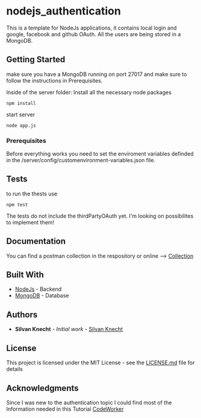 # nodejs_authentication
This is a template for NodeJs applications, it contains local login and google, facebook and github OAuth. All the users are being stored in a MongoDB.

## Getting Started

make sure you have a MongoDB running on port 27017 and make sure to follow the instructions in Prerequisites.

Inside of the server folder:
Install all the necessary node packages
```
npm install
```
start server
```
node app.js
```


### Prerequisites

Before everything works you need to set the enviroment variables definded in the /server/config/customenvironment-variables.json file.

## Tests
to run the thests use 
```
npm test
```
The tests do not include the thirdPartyOAuth yet. I'm looking on possibilites to implement them!

## Documentation

You can find a postman collection in the respository or online --> [Collection](https://documenter.getpostman.com/view/6959951/S17nUqF1#53f482c6-224d-4a09-b2cf-676736c98ebd)

## Built With

* [NodeJs](https://nodejs.org/en/) - Backend
* [MongoDB](https://www.mongodb.com/) - Database

## Authors

* **Silvan Knecht** - *Initial work* - [Silvan Knecht](https://github.com/silvanknecht)

## License

This project is licensed under the MIT License - see the [LICENSE.md](LICENSE.md) file for details

## Acknowledgments

Since I was new to the authentication topic I could find most of the Information needed in this Tutorial [CodeWorker](https://www.youtube.com/watch?v=zx6jnaLuB9Q&list=PLSpJkDDmpFZ7GowbJE-mvX09zY9zfYatI)

